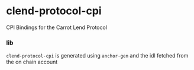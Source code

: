 # clend-protocol-cpi

CPI Bindings for the Carrot Lend Protocol

### lib

`clend-protocol-cpi` is generated using `anchor-gen` and the idl fetched from the on chain account

